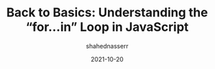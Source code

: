 ---
author: shahednasserr
date: 2021-10-20
permalink: false
publisher: sitepointdotcom
tags:
  - javascript
target_url: https://www.sitepoint.com/javascript-for-in-loop-basics/
title: "Back to Basics: Understanding the “for…in” Loop in JavaScript"
---